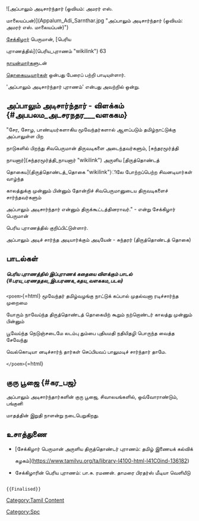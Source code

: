 ![அப்பாலும் அடிசார்ந்தார் (ஓவியம்: அமரர் எஸ்.
மாலையப்பன்)](Appalum_Adi_Sarnthar.jpg "அப்பாலும் அடிசார்ந்தார் (ஓவியம்: அமரர் எஸ். மாலையப்பன்)")
[சேக்கிழார்](சேக்கிழார் "wikilink") பெருமான், [பெரிய
புராணத்தில்](பெரிய_புராணம் "wikilink") 63
[நாயன்மார்கள](நாயன்மார்கள் "wikilink")ுடன்
[தொகையடியார்கள்](தொகையடியார்கள் "wikilink") ஒன்பது பேரைப் பற்றி பாடியுள்ளார்.
'அப்பாலும் அடிசார்ந்தார் புராணம்\' என்பது அவற்றில் ஒன்று.

## அப்பாலும் அடிசார்ந்தார் - விளக்கம் {#அபபலம_அடசரநதர___வளககம}

"சேர, சோழ, பாண்டியர்களாகிய மூவேந்தர்களால் ஆளப்படும் தமிழ்நாட்டுக்கு அப்பாலுள்ள பிற
நாடுகளில் பிறந்து சிவபெருமான் திருவடிகளை அடைந்தவர்களும், [சுந்தரமூர்த்தி
நாயனார்](சுந்தரமூர்த்தி_நாயனார் "wikilink") அருளிய [திருத்தொண்டத்
தொகைய](திருத்தொண்டத்_தொகை "wikilink")ிலே போற்றப்பெற்ற சிவனடியார்கள் வாழ்ந்த
காலத்துக்கு முன்னும் பின்னும் தோன்றிச் சிவபெருமானுடைய திருவடிகளைச் சார்ந்தவர்களும்
அப்பாலும் அடிசார்ந்தார் என்னும் திருக்கூட்டத்தினராவர்." - என்று சேக்கிழார் பெருமான்
பெரிய புராணத்தில் குறிப்பிட்டுள்ளார்.

அப்பாலும் அடிச் சார்ந்த அடியார்க்கும் அடியேன் - சுந்தரர் (திருத்தொண்டத் தொகை)

## பாடல்கள்

##### பெரிய புராணத்தில் இப்புராணக் கதையை விளக்கும் பாடல் {#பரய_பரணததல_இபபரணக_கதய_வளககம_படல}

`<poem>`{=html} மூவேந்தர் தமிழ்வழங்கு நாட்டுக் கப்பால் முதல்வனா ரடிச்சார்ந்த முறைமை
யோரும் நாவேய்ந்த திருத்தொண்டத் தொகையிற் கூறும் நற்றொண்டர் காலத்து முன்னும் பின்னும்
பூவேய்ந்த நெடுஞ்சடைமே லடம்பு தும்பை புதியமதி நதியிதழி பொருந்த வைத்த சேவேந்து
வெல்கொடியா னடிச்சார்ந் தார்கள் செப்பியவப் பாலுமடிச் சார்ந்தார் தாமே.
`</poem>`{=html}

## குரு பூஜை {#கர_பஜ}

அப்பாலும் அடிசார்ந்தார்களின் குரு பூஜை, சிவாலயங்களில், ஒவ்வோராண்டும், பங்குனி
மாதத்தின் இறுதி நாளன்று நடைபெறுகிறது.

## உசாத்துணை

-   [சேக்கிழார் பெருமான் அருளிய திருத்தொண்டர் புராணம்: தமிழ் இணையக் கல்விக்
    கழகம்](https://www.tamilvu.org/ta/library-l4100-html-l41C0ind-136182)
-   சேக்கிழாரின் பெரிய புராணம்: பா.சு. ரமணன். தாமரை பிரதர்ஸ் மீடியா வெளியீடு

```{=mediawiki}
{{Finalised}}
```
[Category:Tamil Content](Category:Tamil_Content "wikilink")
[Category:Spc](Category:Spc "wikilink")
